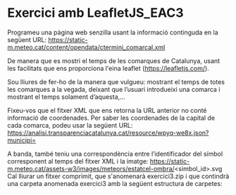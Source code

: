 # Exercici amb LeafletJS_EAC3

Programeu una pàgina web senzilla usant la informació continguda en la següent URL:
      https://static-m.meteo.cat/content/opendata/ctermini_comarcal.xml

De manera que es mostri el temps de les comarques de Catalunya, usant les facilitats que ens proporciona
l'eina leaflet (https://leafletjs.com/).

Sou lliures de fer-ho de la manera que vulgueu: mostrant el temps de totes les comarques a la vegada,
deixant que l’usuari introdueixi una comarca i mostrant el temps solament d’aquesta,...

Fixeu-vos que el fitxer XML que ens retorna la URL anterior no conté informació de coordenades. Per saber
les coordenades de la capital de cada comarca, podeu usar la següent URL:
    https://analisi.transparenciacatalunya.cat/resource/wpyq-we8x.json?municipi=<nom>

  A banda, també teniu una correspondència entre l’identificador del símbol corresponent al temps del fitxer
XML i la imatge:
    https://static-m.meteo.cat/assets-w3/images/meteors/estatcel-ombra/<simbol_id>.svg
Cal lliurar un fitxer comprimit, que s'anomenarà exercici3.zip i que contindrà una carpeta anomenada
exercici3 amb la següent estructura de carpetes:
